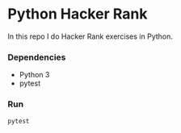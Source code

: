# Python Hacker Rank


In this repo I do Hacker Rank exercises in Python.

### Dependencies

- Python 3
- pytest

### Run

```
pytest
```
